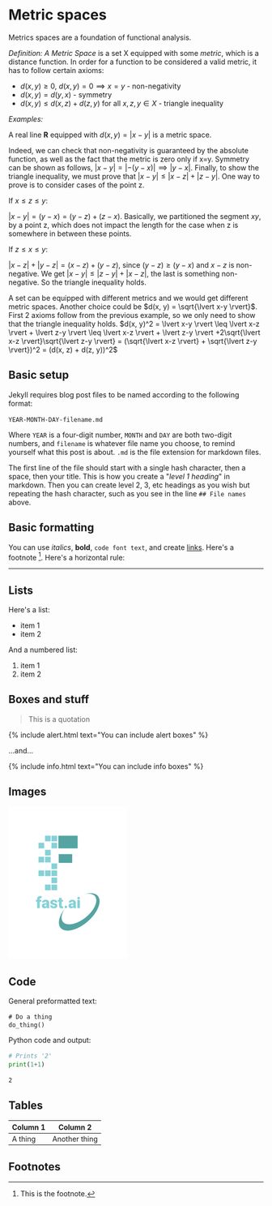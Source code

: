 # Metric spaces

Metrics spaces are a foundation of functional analysis. 

*Definition: A Metric Space* is a set X equipped with some *metric*, which is a distance function.
In order for a function to be considered a valid metric, it has to follow certain axioms:

- $d(x, y) \geq 0$, $d(x, y)=0 \implies x=y$ - non-negativity
- $d(x, y) = d(y, x)$ - symmetry
- $d(x, y) \leq d(x, z) + d(z, y)$ for all $x, z, y \in X$ - triangle inequality

*Examples:*

A real line **R** equipped with $d(x, y) = \lvert x-y \rvert$ is a metric space.

Indeed, we can check that non-negativity is guaranteed by the absolute function, as well as the fact that the metric is zero only if x=y. Symmetry can be shown as follows, $\lvert x-y \rvert = \lvert -(y-x) \rvert \implies \lvert y-x \rvert$. Finally, to show the triangle inequality, we must prove that $\lvert x-y \rvert \leq \lvert x-z \rvert + \lvert z-y \rvert$. One way to prove is to consider cases of the point z.

If $x \leq z \leq y$:

$\lvert x-y \rvert = (y-x) = (y-z)+(z-x)$. Basically, we partitioned the segment $xy$, by a point z, which does not impact the length for the case when z is somewhere in between these points.

If $z \leq x \leq y$:

$\lvert x-z \rvert + \lvert y-z \rvert = (x-z)+(y-z)$, since $(y-z) \geq (y-x)$ and $x-z$ is non-negative. We get $\lvert x-y \rvert \leq \lvert z-y \rvert + \lvert x-z \rvert$, the last is something non-negative.  So the triangle inequality holds.

A set can be equipped with different metrics and we would get different metric spaces. Another choice could be $d(x, y) = \sqrt{\lvert x-y \rvert}$. First 2 axioms follow from the previous example, so we only need to show that the triangle inequality holds. $d(x, y)^2 = \lvert x-y \rvert \leq \lvert x-z \rvert + \lvert z-y \rvert \leq \lvert x-z \rvert + \lvert z-y \rvert +2\sqrt{\lvert x-z \rvert}\sqrt{\lvert z-y  \rvert} = (\sqrt{\lvert x-z \rvert} + \sqrt{\lvert z-y \rvert})^2 = (d(x, z) + d(z, y))^2$

## Basic setup

Jekyll requires blog post files to be named according to the following format:

`YEAR-MONTH-DAY-filename.md`

Where `YEAR` is a four-digit number, `MONTH` and `DAY` are both two-digit numbers, and `filename` is whatever file name you choose, to remind yourself what this post is about. `.md` is the file extension for markdown files.

The first line of the file should start with a single hash character, then a space, then your title. This is how you create a "*level 1 heading*" in markdown. Then you can create level 2, 3, etc headings as you wish but repeating the hash character, such as you see in the line `## File names` above.

## Basic formatting

You can use *italics*, **bold**, `code font text`, and create [links](https://www.markdownguide.org/cheat-sheet/). Here's a footnote [^1]. Here's a horizontal rule:

---

## Lists

Here's a list:

- item 1
- item 2

And a numbered list:

1. item 1
1. item 2

## Boxes and stuff

> This is a quotation

{% include alert.html text="You can include alert boxes" %}

...and...

{% include info.html text="You can include info boxes" %}

## Images

![](/images/logo.png "fast.ai's logo")

## Code

General preformatted text:

    # Do a thing
    do_thing()

Python code and output:

```python
# Prints '2'
print(1+1)
```

    2

## Tables

| Column 1 | Column 2 |
|-|-|
| A thing | Another thing |

## Footnotes

[^1]: This is the footnote.

